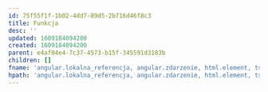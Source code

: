```yaml
---
id: 75f55f1f-1b02-4dd7-89d5-2b716d46f8c3
title: Funkcja
desc: ''
updated: 1609184094200
created: 1609184094200
parent: e4af04e4-7c37-4573-b15f-345591d3183b
children: []
fname: 'angular.lokalna_referencja, angular.zdarzenie, html.element, ts.funkcja'
hpath: 'angular.lokalna_referencja, angular.zdarzenie, html.element, ts.funkcja'
---
```



